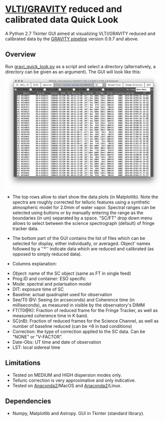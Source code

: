 # [VLTI/GRAVITY](https://www.eso.org/sci/facilities/paranal/instruments/gravity.html) reduced and calibrated data Quick Look

A Python 2.7 Tkinter GUI aimed at visualizing VLTI/GRAVITY reduced and calibrated data by the [GRAVITY pipeline](https://www.eso.org/sci/software/pipelines/gravity/gravity-pipe-recipes.html) version 0.9.7 and above.

## Overview

Run [gravi_quick_look.py](gravi_quick_look.py) as a script and select a directory (alternatively, a directory can be given as an argument). The GUI will look like this: ![Figure 1](graviql.png)

* The top rows allow to start show the data plots (in Matplotlib). Note the spectra are roughly corrected for telluric features using a synthetic atmospheric model for 2.0mm of water vapor. Spectral ranges can be selected using buttons or by manually entering the range as the boundaries (in um) separated by a space. "SC/FT" drop down menu allows to select between the science spectrograph (default) of fringe tracker data.

* The bottom part of the GUI contains the list of files which can be selected for display, either individually, or averaged. Object' names followed by a ''\*'' indicate data which are reduced and calibrated (as opposed to simply reduced data).

* Columns explanation:
 - Object: name of the SC object (same as FT in single feed)
 - Prog.ID and container: ESO specific
 - Mode: spectral and polarisation model
 - DIT: exposure time of SC
 - Baseline: actual quadruplet used for observation
 - See/T0 @V: Seeing (in arcseconds) and Coherence time (in milliseconds), as measured in visible by the observatory's DIMM
 - FT(T0@K): Fraction of reduced frame for the Fringe Tracker, as well as measured coherence time in K band.
 - SC(nB): Fraction of reduced frames for the Science Channel, as well as number of baseline reduced (can be <6 in bad conditions)
 - Correction: the type of correction applied to the SC data. Can be "NONE" or "V-FACTOR".
 - Date-Obs: UT time and date of observation
 - LST: local sidereal time


## Limitations
* Tested on MEDIUM and HIGH dispersion modes only.
* Telluric correction is very approximative and only indicative.
* Tested on [Anaconda2](https://www.continuum.io/downloads)/MacOS and [Anaconda2](https://www.continuum.io/downloads)/Linux.

## Dependencies

* Numpy, Matplotlib and Astropy. GUI in Tkinter (standard library).
